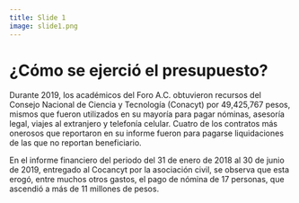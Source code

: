 ```yaml
---
title: Slide 1
image: slide1.png
---
```


# ¿Cómo se ejerció el presupuesto?

Durante 2019, los académicos del Foro A.C. obtuvieron recursos del Consejo Nacional de Ciencia y Tecnología (Conacyt) por 49,425,767 pesos, mismos que fueron utilizados en su mayoría para pagar nóminas, asesoría legal, viajes al extranjero y telefonía celular. Cuatro de los contratos más onerosos que reportaron en su informe fueron para pagarse liquidaciones de las que no reportan beneficiario. 

En el informe financiero del periodo del 31 de enero de 2018 al 30 de junio de 2019, entregado al Cocancyt por la asociación civil, se observa que esta erogó, entre muchos otros gastos, el pago de nómina de 17 personas, que ascendió a más de 11 millones de pesos.
